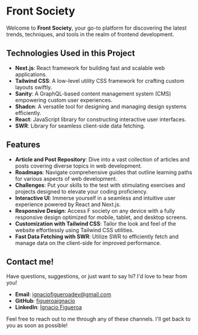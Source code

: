 # Front Society

Welcome to **Front Society**, your go-to platform for discovering the latest trends, techniques, and tools in the realm of frontend development.

## Technologies Used in this Project

- **Next.js**: React framework for building fast and scalable web applications.
- **Tailwind CSS**: A low-level utility CSS framework for crafting custom layouts swiftly.
- **Sanity**: A GraphQL-based content management system (CMS) empowering custom user experiences.
- **Shadcn**: A versatile tool for designing and managing design systems efficiently.
- **React**: JavaScript library for constructing interactive user interfaces.
- **SWR**: Library for seamless client-side data fetching.

## Features

- **Article and Post Repository**: Dive into a vast collection of articles and posts covering diverse topics in web development.
- **Roadmaps**: Navigate comprehensive guides that outline learning paths for various aspects of web development.
- **Challenges**: Put your skills to the test with stimulating exercises and projects designed to elevate your coding proficiency.
- **Interactive UI**: Immerse yourself in a seamless and intuitive user experience powered by React and Next.js.
- **Responsive Design**: Access F society on any device with a fully responsive design optimized for mobile, tablet, and desktop screens.
- **Customization with Tailwind CSS**: Tailor the look and feel of the website effortlessly using Tailwind CSS utilities.
- **Fast Data Fetching with SWR**: Utilize SWR to efficiently fetch and manage data on the client-side for improved performance.

## Contact me!

Have questions, suggestions, or just want to say hi? I'd love to hear from you!

- **Email**: [ignaciofigueroadev@gmail.com](mailto:ignaciofigueroadev@gmail.com)
- **GitHub**: [figueroaignacio](https://github.com/figueroaignacio/)
- **LinkedIn**: [Ignacio Figueroa](https://www.linkedin.com/in/ignacio-figueroa-0a1ba0263)

Feel free to reach out to me through any of these channels. I'll get back to you as soon as possible!
